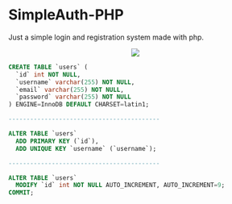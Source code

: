 # SimpleAuth-PHP
Just a simple login and registration system made with php.

<p align='center'>
  <img align="center" src="https://media.discordapp.net/attachments/1042270745377652851/1047043881293856788/image.png" />
</p>

```sql
CREATE TABLE `users` (
  `id` int NOT NULL,
  `username` varchar(255) NOT NULL,
  `email` varchar(255) NOT NULL,
  `password` varchar(255) NOT NULL
) ENGINE=InnoDB DEFAULT CHARSET=latin1;

------------------------------------------

ALTER TABLE `users`
  ADD PRIMARY KEY (`id`),
  ADD UNIQUE KEY `username` (`username`);

------------------------------------------

ALTER TABLE `users`
  MODIFY `id` int NOT NULL AUTO_INCREMENT, AUTO_INCREMENT=9;
COMMIT;

